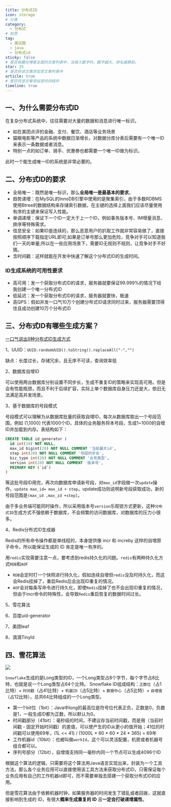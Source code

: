 ```yaml
---
title: 分布式ID
icon: storage
# 分类
category:
  - 分布式
# 标签
tag:
  - 面试题
  - java
  - 分布式id
sticky: false
# 是否收藏在博客主题的文章列表中，当填入数字时，数字越大，排名越靠前。
star: 25
# 是否将该文章添加至文章列表中
article: true
# 是否将该文章添加至时间线中
timeline: true
---
```


## 一、为什么需要分布式ID

在复杂分布式系统中，往往需要对大量的数据和消息进行唯一标识。

- 如在美团点评的金融、支付、餐饮、酒店等业务场景
- 猫眼电影等产品的系统中数据日渐增长，对数据分库分表后需要有一个唯一ID来表示一条数据或者消息。
- 特别一点的如订单、骑手、优惠劵也都需要一个唯一ID做为标识。

此时一个能生成唯一ID的系统是非常必要的。

## 二、分布式ID的要求

- 全局唯一：既然是唯一标识，那么**全局唯一是最基本的要求**。
- 趋势递增：在MySQL的InnoDB引擎中使用的是聚集索引，由于多数RDBMS使用Btree的数据结构来存储索引数据，在主键的选择上面我们应该尽量使用有序的主键来保证写入性能。
- 单调递增：保证下一个ID一定大于上一个ID，例如事务版本号、IM增量消息、排序等特殊需求。
- 信息安全：如果ID是连续的，那么恶意用户的扒取工作就非常容易做了，直接按照顺序下载指定URL即可;如果是订单号那么更加危险，竞争对手可以知道我们一天的单量;所以在一些应用场景下，需要ID无规则不规则，让竞争对手不好猜。
- 含时间戳：这样就能在开发中快速了解这个分布式ID的生成时间。

###  ID生成系统的可用性要求

- 高可用：发一个获取分布式ID的请求，服务器就要保证99.999%的情况下给我创建一个唯一分布式ID
- 低延迟：发一个获取分布式ID的请求，服务器就要快，极速
- 高QPS：假如并发一口气10万个创建分布式ID请求同时过来，服务器需要顶得住且成功创建10万个分布式ID

## 三、分布式ID有哪些生成方案？

[一口气说出9种分布式ID生成方式](https://zhuanlan.zhihu.com/p/152179727)

1、UUID：`UUID.randomUUID().toString().replaceAll("-","")`

缺点：长度过长，存储冗余，且无序不可读，查询效率低

2、数据库自增ID

可以使用两台数据库分别设置不同步长，生成不重复ID的策略来实现高可用。但是会有性能瓶颈，而且不利于后续扩容，实际上单个数据库自身压力还是大，依旧无法满足高并发场景。

3、基于数据库的号段模式

号段模式可以理解为从数据库批量的获取自增ID，每次从数据库取出一个号段范围，例如 (1,1000] 代表1000个ID，具体的业务服务将本号段，生成1~1000的自增ID并加载到内存。表结构如下：

```sql
CREATE TABLE id_generator (
  id int(10) NOT NULL,
  max_id bigint(20) NOT NULL COMMENT '当前最大id',
  step int(20) NOT NULL COMMENT '号段的步长',
  biz_type int(20) NOT NULL COMMENT '业务类型',
  version int(20) NOT NULL COMMENT '版本号',
  PRIMARY KEY (`id`)
) 
```

等这批号段ID用完，再次向数据库申请新号段，对`max_id`字段做一次`update`操作，`update max_id= max_id + step`，update成功则说明新号段获取成功，新的号段范围是`(max_id ,max_id +step]`。

由于多业务端可能同时操作，所以采用版本号`version`乐观锁方式更新，这种`分布式ID`生成方式不强依赖于数据库，不会频繁的访问数据库，对数据库的压力小很多。

4、Redis分布式ID生成器

Redis的所有命令操作都是单线程的，本身提供像 incr 和 increby 这样的自增原子命令，所以能保证生成的 ID 肯定是唯一有序的。

用`redis`实现需要注意一点，要考虑到redis持久化的问题。`redis`有两种持久化方式`RDB`和`AOF`

- `RDB`会定时打一个快照进行持久化，假如连续自增但`redis`没及时持久化，而这会Redis挂掉了，重启Redis后会出现ID重复的情况。
- `AOF`会对每条写命令进行持久化，即使`Redis`挂掉了也不会出现ID重复的情况，但由于incr命令的特殊性，会导致`Redis`重启恢复的数据时间过长。

5、雪花算法

6、百度uid-generator

7、美团leaf

8、滴滴TinyId

## 四、雪花算法

![](https://pic4.zhimg.com/v2-eace18d3fcc974bf28e65eee1ea522b7_r.jpg)

`Snowflake`生成的是Long类型的ID，一个Long类型占8个字节，每个字节占8比特，也就是说一个Long类型占64个比特。
Snowflake ID组成结构：`正数位`（占1比特）+ `时间戳`（占41比特）+ `机器ID`（占5比特）+ `数据中心`（占5比特）+ `自增值`（占12比特），总共64比特组成的一个Long类型。

- 第一个bit位（1bit）：Java中long的最高位是符号位代表正负，正数是0，负数是1，一般生成ID都为正数，所以默认为0。
- 时间戳部分（41bit）：毫秒级的时间，不建议存当前时间戳，而是用（当前时间戳 - 固定开始时间戳）的差值，可以使产生的ID从更小的值开始；41位的时间戳可以使用69年，(1L << 41) / (1000L * 60 * 60 * 24 * 365) = 69年
- 工作机器id（10bit）：也被叫做`workId`，这个可以灵活配置，机房或者机器号组合都可以。
- 序列号部分（12bit），自增值支持同一毫秒内同一个节点可以生成4096个ID

根据这个算法的逻辑，只需要将这个算法用Java语言实现出来，封装为一个工具方法，那么各个业务应用可以直接使用该工具方法来获取分布式ID，只需保证每个业务应用有自己的工作机器id即可，而不需要单独去搭建一个获取分布式ID的应用。

但是雪花算法由于依赖机器时钟，如果服务器的时间发生了错乱或者回拨，这就直接影响到生成的 ID，有很大**概率生成重复的 ID** 且**一定会打破递增属性**。

## 





